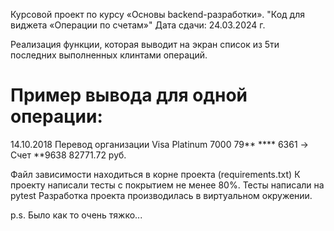 Курсовой проект по курсу «Основы backend-разработки».
"Код для виджета «Операции по счетам»"
Дата сдачи: 24.03.2024 г.

Реализация функции, которая выводит на экран список из 5ти последних выполненных клинтами операций.

# Пример вывода для одной операции:
14.10.2018 Перевод организации
Visa Platinum 7000 79** **** 6361 -> Счет **9638
82771.72 руб.

Файл зависимости находиться в корне проекта (requirements.txt)
К проекту написали тесты с покрытием не менее 80%. Тесты написали на pytest 
Разработка проекта производилась в виртуальном окружении.







p.s. Было как то очень тяжко... 
